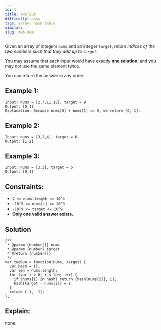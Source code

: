 ```yaml
---
id: 1
title: Two Sum
difficulty: easy
tags: array, hash table
similar:
slug: two-sum
---
```


Given an array of integers `nums` and an integer `target`, return _indices of the two numbers such that they add up to `target`._

You may assume that each input would have exactly **one solution**, and you may not use the same element twice.

You can return the answer in any order.

## Example 1:

```
Input: nums = [2,7,11,15], target = 9
Output: [0,1]
Explanation: Because nums[0] + nums[1] == 9, we return [0, 1].
```

## Example 2:

```
Input: nums = [3,2,4], target = 6
Output: [1,2]
```

## Example 3:

```
Input: nums = [3,3], target = 6
Output: [0,1]
```

## Constraints:

- `2 <= nums.length <= 10^4`
- `-10^9 <= nums[i] <= 10^9`
- `-10^9 <= target <= 10^9`
- **Only one valid answer exists.**

## Solution

```
/**
 * @param {number[]} nums
 * @param {number} target
 * @return {number[]}
 */
var twoSum = function(nums, target) {
  var hash = {};
  var len = nums.length;
  for (var i = 0; i < len; i++) {
    if (nums[i] in hash) return [hash[nums[i]], i];
    hash[target - nums[i]] = i
  }
  return [-1, -1];
};
```

## Explain:

none.
